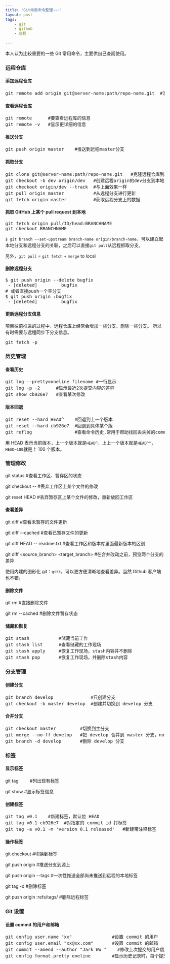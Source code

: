 ```yaml
---
title: 'Git常用命令整理~~~'
layout: post
tags:
    - git 
    - github
    - 远程
    
---
```


本人认为比较重要的一些 Git 常用命令，主要供自己查阅使用。

<!--more-->



### 远程仓库

#### 添加远程仓库

<pre>git remote add origin git@server-name:path/repo-name.git  #添加一个远程库</pre>

#### 查看远程仓库

<pre>git remote      #要查看远程库的信息
git remote -v   #显示更详细的信息</pre>

#### 推送分支

<pre>git push origin master    #推送到远程master分支</pre>

#### 抓取分支

<pre>git clone git@server-name:path/repo-name.git   #克隆远程仓库到本地(能看到master分支)
git checkout -b dev origin/dev   #创建远程origin的dev分支到本地，并命名为dev
git checkout origin/dev --track  #与上面效果一样
git pull origin master           #从远程分支进行更新 
git fetch origin master          #获取远程分支上的数据</pre>

#### 抓取 GitHub 上某个 pull request 到本地

<pre>git fetch origin pull/ID/head:BRANCHNAME
git checkout BRANCHNAME</pre>

`$ git branch --set-upstream branch-name origin/branch-name`，可以建立起本地分支和远程分支的关联，之后可以直接`git pull`从远程抓取分支。

另外，`git pull` = `git fetch` + `merge` to local

#### 删除远程分支

<pre>$ git push origin --delete bugfix
 - [deleted]         bugfix
# 或者直接push一个空分支
$ git push origin :bugfix
 - [deleted]         bugfix</pre>

#### 更新远程分支信息

项目往前推进的过程中，远程仓库上经常会增加一些分支、删除一些分支。 所以有时需要与远程同步下分支信息。

<pre>git fetch -p</pre>

### 历史管理

#### 查看历史

<pre>git log --pretty=oneline filename #一行显示
git log -p -2      #显示最近2次提交内容的差异
git show cb926e7   #查看某次修改</pre>

#### 版本回退

<pre>git reset --hard HEAD^    #回退到上一个版本
git reset --hard cb926e7  #回退到具体某个版
git reflog                #查看命令历史,常用于帮助找回丢失掉的commit</pre>

用 HEAD 表示当前版本，上一个版本就是`HEAD^`，上上一个版本就是`HEAD^^`，`HEAD~100`就是上 100 个版本。

### 管理修改

git status              #查看工作区、暂存区的状态

git checkout -- <file>  #丢弃工作区上某个文件的修改

git reset HEAD <file>   #丢弃暂存区上某个文件的修改，重新放回工作区





#### 查看差异

git diff              #查看未暂存的文件更新 

git diff --cached     #查看已暂存文件的更新 

git diff HEAD -- readme.txt  #查看工作区和版本库里面最新版本的区别

git diff <source_branch> <target_branch>  #在合并改动之前，预览两个分支的差异



使用内建的图形化 git：`gitk`，可以更方便清晰地查看差异。当然 Github 客户端也不错。





#### 删除文件

git rm <file>           #直接删除文件

git rm --cached <file>  #删除文件暂存状态





#### 储藏和恢复

<pre>git stash           #储藏当前工作
git stash list      #查看储藏的工作现场
git stash apply     #恢复工作现场，stash内容并不删除
git stash pop       #恢复工作现场，并删除stash内容</pre>





### 分支管理



#### 创建分支



<pre>git branch develop              #只创建分支
git checkout -b master develop  #创建并切换到 develop 分支</pre>



#### 合并分支



<pre>git checkout master         #切换到主分支
git merge --no-ff develop   #把 develop 合并到 master 分支，no-ff 选项的作用是保留原分支记录
git branch -d develop       #删除 develop 分支</pre>



### 标签



#### 显示标签



git tag         　　 #列出现有标签

git show <tagname>  #显示标签信息



#### 创建标签



<pre>git tag v0.1    #新建标签，默认位 HEAD
git tag v0.1 cb926e7  #对指定的 commit id 打标签
git tag -a v0.1 -m 'version 0.1 released'   #新建带注释标签</pre>



#### 操作标签



git checkout <tagname>        #切换到标签

git push origin <tagname>     #推送分支到源上

git push origin --tags        #一次性推送全部尚未推送到远程的本地标签

git tag -d <tagname>          #删除标签

git push origin :refs/tags/<tagname>      #删除远程标签



### Git 设置



#### 设置 commit 的用户和邮箱



<pre>git config user.name "xx"               #设置 commit 的用户
git config user.email "xx@xx.com"       #设置 commit 的邮箱
git commit --amend --author "Jark Wu <imjark@gmail.com>"    #修改上次提交的用户信息
git config format.pretty oneline        #显示历史记录时，每个提交的信息只显示一行</pre>